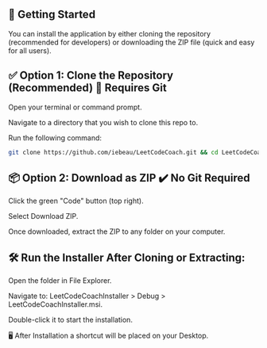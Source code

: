 🚀 Getting Started
---
You can install the application by either cloning the repository (recommended for developers) or downloading the ZIP file (quick and easy for all users).

✅ Option 1: Clone the Repository (Recommended)
📌 Requires Git
---
Open your terminal or command prompt.

Navigate to a directory that you wish to clone this repo to.

Run the following command:

```sh
git clone https://github.com/iebeau/LeetCodeCoach.git && cd LeetCodeCoach/LeetCodeCoachInstaller/Debug && msiexec /i LeetCodeCoachInstaller.msi
```

📦 Option 2: Download as ZIP
✔️ No Git Required
---
Click the green "Code" button (top right).

Select Download ZIP.

Once downloaded, extract the ZIP to any folder on your computer.

🛠️ Run the Installer After Cloning or Extracting:
---
Open the folder in File Explorer.

Navigate to:
LeetCodeCoachInstaller > Debug > LeetCodeCoachInstaller.msi.

Double-click it to start the installation.

🖥️ After Installation a shortcut will be placed on your Desktop.